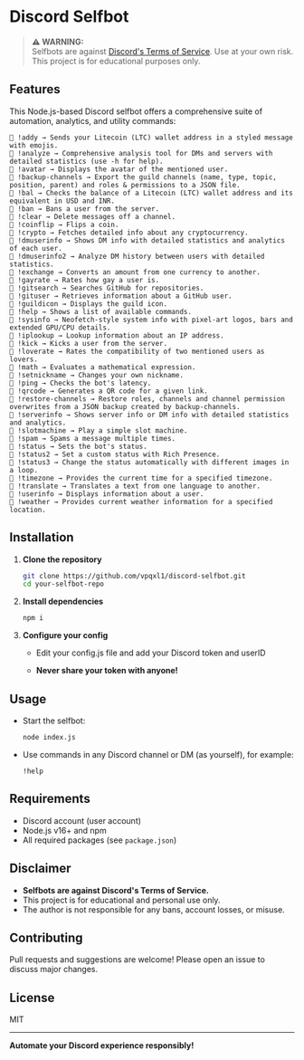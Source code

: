 # Discord Selfbot

> **⚠️ WARNING:**  
> Selfbots are against [Discord's Terms of Service](https://discord.com/terms). Use at your own risk. This project is for educational purposes only.

## Features

This Node.js-based Discord selfbot offers a comprehensive suite of automation, analytics, and utility commands:

```
🔸 !addy → Sends your Litecoin (LTC) wallet address in a styled message with emojis.
🔸 !analyze → Comprehensive analysis tool for DMs and servers with detailed statistics (use -h for help).
🔸 !avatar → Displays the avatar of the mentioned user.
🔸 !backup-channels → Export the guild channels (name, type, topic, position, parent) and roles & permissions to a JSON file.
🔸 !bal → Checks the balance of a Litecoin (LTC) wallet address and its equivalent in USD and INR.
🔸 !ban → Bans a user from the server.
🔸 !clear → Delete messages off a channel.
🔸 !coinflip → Flips a coin.
🔸 !crypto → Fetches detailed info about any cryptocurrency.
🔸 !dmuserinfo → Shows DM info with detailed statistics and analytics of each user.
🔸 !dmuserinfo2 → Analyze DM history between users with detailed statistics.
🔸 !exchange → Converts an amount from one currency to another.
🔸 !gayrate → Rates how gay a user is.
🔸 !gitsearch → Searches GitHub for repositories.
🔸 !gituser → Retrieves information about a GitHub user.
🔸 !guildicon → Displays the guild icon.
🔸 !help → Shows a list of available commands.
🔸 !sysinfo → Neofetch-style system info with pixel-art logos, bars and extended GPU/CPU details.
🔸 !iplookup → Lookup information about an IP address.
🔸 !kick → Kicks a user from the server.
🔸 !loverate → Rates the compatibility of two mentioned users as lovers.
🔸 !math → Evaluates a mathematical expression.
🔸 !setnickname → Changes your own nickname.
🔸 !ping → Checks the bot's latency.
🔸 !qrcode → Generates a QR code for a given link.
🔸 !restore-channels → Restore roles, channels and channel permission overwrites from a JSON backup created by backup-channels.
🔸 !serverinfo → Shows server info or DM info with detailed statistics and analytics.
🔸 !slotmachine → Play a simple slot machine.
🔸 !spam → Spams a message multiple times.
🔸 !status → Sets the bot's status.
🔸 !status2 → Set a custom status with Rich Presence.
🔸 !status3 → Change the status automatically with different images in a loop.
🔸 !timezone → Provides the current time for a specified timezone.
🔸 !translate → Translates a text from one language to another.
🔸 !userinfo → Displays information about a user.
🔸 !weather → Provides current weather information for a specified location.
```

## Installation

1. **Clone the repository**
    ```bash
    git clone https://github.com/vpqxl1/discord-selfbot.git
    cd your-selfbot-repo
    ```

2. **Install dependencies**
    ```bash
    npm i
    ```

3. **Configure your config**
    - Edit your config.js file and add your Discord token and userID

    - **Never share your token with anyone!**

## Usage

- Start the selfbot:
    ```bash
    node index.js
    ```
- Use commands in any Discord channel or DM (as yourself), for example:
    ```
    !help
    ```

## Requirements

- Discord account (user account)
- Node.js v16+ and npm
- All required packages (see `package.json`)

## Disclaimer

- **Selfbots are against Discord's Terms of Service.**
- This project is for educational and personal use only.
- The author is not responsible for any bans, account losses, or misuse.

## Contributing

Pull requests and suggestions are welcome! Please open an issue to discuss major changes.

## License

MIT

---

**Automate your Discord experience responsibly!**
